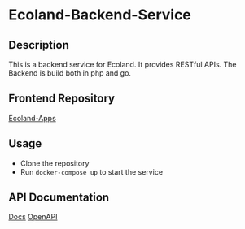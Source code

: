 # Ecoland-Backend-Service

## Description

This is a backend service for Ecoland. It provides RESTful APIs.
The Backend is build both in php and go.

## Frontend Repository

[Ecoland-Apps](https://github.com/FiSeStRo/Ecoland-Apps)

## Usage

- Clone the repository
- Run `docker-compose up` to start the service

## API Documentation

[Docs](https://e04rd7wcgr.apidog.io)
[OpenAPI](./docs/api/openapi.yaml)
